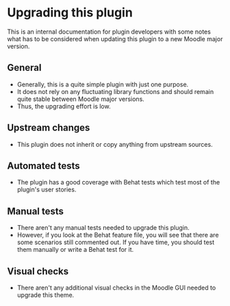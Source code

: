 Upgrading this plugin
=====================

This is an internal documentation for plugin developers with some notes what has to be considered when updating this plugin to a new Moodle major version.

General
-------

* Generally, this is a quite simple plugin with just one purpose.
* It does not rely on any fluctuating library functions and should remain quite stable between Moodle major versions.
* Thus, the upgrading effort is low.


Upstream changes
----------------

* This plugin does not inherit or copy anything from upstream sources.


Automated tests
---------------

* The plugin has a good coverage with Behat tests which test most of the plugin's user stories.


Manual tests
------------

* There aren't any manual tests needed to upgrade this plugin.
* However, if you look at the Behat feature file, you will see that there are some scenarios still commented out. If you have time, you should test them manually or write a Behat test for it.


Visual checks
-------------

* There aren't any additional visual checks in the Moodle GUI needed to upgrade this theme.
